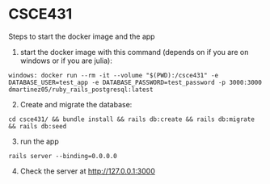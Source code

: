 # CSCE431

Steps to start the docker image and the app

1. start the docker image with this command (depends on if you are on windows or if you are julia):
```
windows: docker run --rm -it --volume "$(PWD):/csce431" -e DATABASE_USER=test_app -e DATABASE_PASSWORD=test_password -p 3000:3000 dmartinez05/ruby_rails_postgresql:latest
```
2. Create and migrate the database:
```
cd csce431/ && bundle install && rails db:create && rails db:migrate && rails db:seed
```
3. run the app
```
rails server --binding=0.0.0.0
```
4. Check the server at http://127.0.0.1:3000
